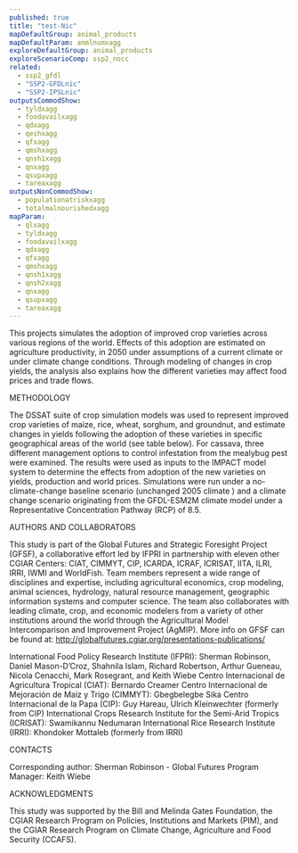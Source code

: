 ```yaml
---
published: true
title: "test-Nic"
mapDefaultGroup: animal_products
mapDefaultParam: anmlnumxagg
exploreDefaultGroup: animal_products
exploreScenarioComp: ssp2_nocc
related: 
  - ssp2_gfdl
  - "SSP2-GFDLnic"
  - "SSP2-IPSLnic"
outputsCommodShow: 
  - tyldxagg
  - foodavailxagg
  - qdxagg
  - qeshxagg
  - qfxagg
  - qmshxagg
  - qnsh1xagg
  - qnxagg
  - qsupxagg
  - tareaxagg
outputsNonCommodShow: 
  - populationatriskxagg
  - totalmalnourishedxagg
mapParam: 
  - qlxagg
  - tyldxagg
  - foodavailxagg
  - qdxagg
  - qfxagg
  - qmshxagg
  - qnsh1xagg
  - qnsh2xagg
  - qnxagg
  - qsupxagg
  - tareaxagg
---
```


This projects simulates the adoption of improved crop varieties across various regions of the world. Effects of this adoption are estimated on agriculture productivity, in 2050 under assumptions of a current climate or under climate change conditions. Through modeling of changes in crop yields, the analysis also explains how the different varieties may affect food prices and trade flows.

METHODOLOGY

The DSSAT suite of crop simulation models was used to represent improved crop varieties of maize, rice, wheat, sorghum, and groundnut, and estimate changes in yields following the adoption of these varieties in specific geographical areas of the world (see table below). For cassava, three different management options to control infestation from the mealybug pest were examined. The results were used as inputs to the IMPACT model system to determine the effects from adoption of the new varieties on yields, production and world prices. Simulations were run under a no-climate-change baseline scenario (unchanged 2005 climate ) and a climate change scenario originating from the GFDL-ESM2M climate model under a Representative Concentration Pathway (RCP) of 8.5.

AUTHORS AND COLLABORATORS

This study is part of the Global Futures and Strategic Foresight Project (GFSF), a collaborative effort led by IFPRI in partnership with eleven other CGIAR Centers: CIAT, CIMMYT, CIP, ICARDA, ICRAF, ICRISAT, IITA, ILRI, IRRI, IWMI and WorldFish. Team members represent a wide range of disciplines and expertise, including agricultural economics, crop modeling, animal sciences, hydrology, natural resource management, geographic information systems and computer science. The team also collaborates with leading climate, crop, and economic modelers from a variety of other institutions around the world through the Agricultural Model Intercomparison and Improvement Project (AgMIP). 
More info on GFSF can be found at: http://globalfutures.cgiar.org/presentations-publications/

International Food Policy Research Institute (IFPRI): Sherman Robinson, Daniel Mason-D’Croz, Shahnila Islam, Richard Robertson, Arthur Gueneau, Nicola Cenacchi, Mark Rosegrant, and Keith Wiebe
Centro Internacional de Agricultura Tropical (CIAT): Bernardo Creamer
Centro Internacional de Mejoración de Maiz y Trigo (CIMMYT): Gbegbelegbe Sika
Centro Internacional de la Papa (CIP): Guy Hareau, Ulrich Kleinwechter (formerly from CIP)
International Crops Research Institute for the Semi-Arid Tropics (ICRISAT): Swamikannu Nedumaran 
International Rice Research Institute (IRRI): Khondoker Mottaleb (formerly from IRRI)

CONTACTS

Corresponding author: Sherman Robinson -
Global Futures Program Manager: Keith Wiebe 

ACKNOWLEDGMENTS

This study was supported by the Bill and Melinda Gates Foundation, the CGIAR Research Program on Policies, Institutions and Markets (PIM), and the CGIAR Research Program on Climate Change, Agriculture and Food Security (CCAFS).

